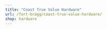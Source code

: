```yaml
---
title: "Coast True Value Hardware"
url: /fort-bragg/coast-true-value-hardware/
shop: hardware
---
```

